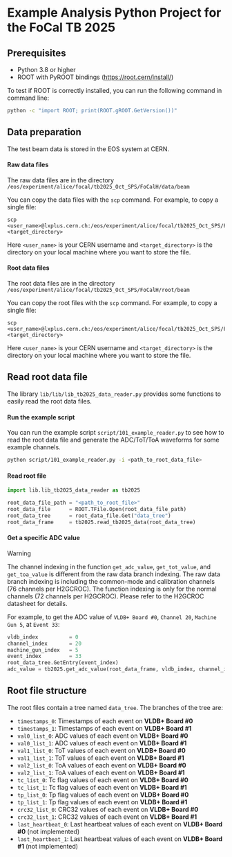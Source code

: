 # Example Analysis Python Project for the FoCal TB 2025

## Prerequisites

- Python 3.8 or higher
- ROOT with PyROOT bindings (https://root.cern/install/)

To test if ROOT is correctly installed, you can run the following command in command line:

``` bash
python -c "import ROOT; print(ROOT.gROOT.GetVersion())"
```

## Data preparation

The test beam data is stored in the EOS system at CERN. 

#### Raw data files

The raw data files are in the directory `/eos/experiment/alice/focal/tb2025_Oct_SPS/FoCalH/data/beam`

You can copy the data files with the `scp` command. For example, to copy a single file:

```
scp <user_name>@lxplus.cern.ch:/eos/experiment/alice/focal/tb2025_Oct_SPS/FoCalH/data/beam/Run0142.ch2g <target_directory>
```

Here `<user_name>` is your CERN username and `<target_directory>` is the directory on your local machine where you want to store the file.

#### Root data files

The root data files are in the directory `/eos/experiment/alice/focal/tb2025_Oct_SPS/FoCalH/root/beam`

You can copy the root files with the `scp` command. For example, to copy a single file:

```
scp <user_name>@lxplus.cern.ch:/eos/experiment/alice/focal/tb2025_Oct_SPS/FoCalH/root/beam/Run0142.root <target_directory>
```

Here `<user_name>` is your CERN username and `<target_directory>` is the directory on your local machine where you want to store the file.

## Read root data file

The library `lib/lib/lib_tb2025_data_reader.py` provides some functions to easily read the root data files.

#### Run the example script

You can run the example script `script/101_example_reader.py` to see how to read the root data file and generate the ADC/ToT/ToA waveforms for some example channels.

```bash
python script/101_example_reader.py -i <path_to_root_data_file>
```

#### Read root file

```python
import lib.lib_tb2025_data_reader as tb2025

root_data_file_path = "<path_to_root_file>"
root_data_file      = ROOT.TFile.Open(root_data_file_path)
root_data_tree      = root_data_file.Get("data_tree")
root_data_frame     = tb2025.read_tb2025_data(root_data_tree)
```

#### Get a specific ADC value

> [!WARNING]
> The channel indexing in the function `get_adc_value`, `get_tot_value`, and `get_toa_value` is different from the raw data branch indexing. The raw data branch indexing is including the common-mode and calibration channels (76 channels per H2GCROC). The function indexing is only for the normal channels (72 channels per H2GCROC). Please refer to the H2GCROC datasheet for details.

For example, to get the ADC value of `VLDB+ Board #0`, `Channel 20`, `Machine Gun 5`, at `Event 33`:
```python
vldb_index          = 0
channel_index       = 20
machine_gun_index   = 5
event_index         = 33
root_data_tree.GetEntry(event_index)
adc_value = tb2025.get_adc_value(root_data_frame, vldb_index, channel_index, machine_gun_index)
```

## Root file structure

The root files contain a tree named `data_tree`. The branches of the tree are:
- `timestamps_0`: Timestamps of each event on **VLDB+ Board #0**
- `timestamps_1`: Timestamps of each event on **VLDB+ Board #1**
- `val0_list_0`: ADC values of each event on **VLDB+ Board #0**
- `val0_list_1`: ADC values of each event on **VLDB+ Board #1**
- `val1_list_0`: ToT values of each event on **VLDB+ Board #0**
- `val1_list_1`: ToT values of each event on **VLDB+ Board #1**
- `val2_list_0`: ToA values of each event on **VLDB+ Board #0**
- `val2_list_1`: ToA values of each event on **VLDB+ Board #1**
- `tc_list_0`: Tc flag values of each event on **VLDB+ Board #0**
- `tc_list_1`: Tc flag values of each event on **VLDB+ Board #1**
- `tp_list_0`: Tp flag values of each event on **VLDB+ Board #0**
- `tp_list_1`: Tp flag values of each event on **VLDB+ Board #1**
- `crc32_list_0`: CRC32 values of each event on **VLDB+ Board #0**
- `crc32_list_1`: CRC32 values of each event on **VLDB+ Board #1**
- `last_heartbeat_0`: Last heartbeat values of each event on **VLDB+ Board #0** (not implemented)
- `last_heartbeat_1`: Last heartbeat values of each event on **VLDB+ Board #1** (not implemented)